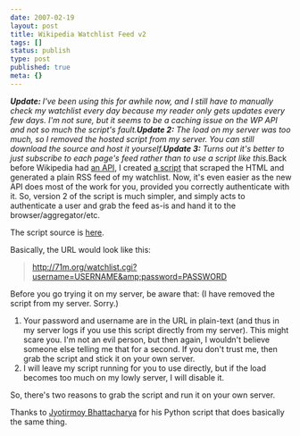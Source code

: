 ```yaml
---
date: 2007-02-19
layout: post
title: Wikipedia Watchlist Feed v2
tags: []
status: publish
type: post
published: true
meta: {}
---
```

<i><b>Update: </b>I've been using this for awhile now, and I still have to manually check my watchlist every day because my reader only gets updates every few days. I'm not sure, but it seems to be a caching issue on the WP API and not so much the script's fault.</i><i><b>Update 2:</b> The load on my server was too much, so I removed the hosted script from my server. You can still download the source and host it yourself.</i><i><b>Update 3:</b> Turns out it's better to just subscribe to each page's feed rather than to use a script like this.</i>Back before Wikipedia had <a href="http://meta.wikimedia.org/wiki/API">an API</a>, I created <a href="http://mpov.wordpress.com/2006/08/23/wikipedia-watchlist-rss-feed/">a script</a> that scraped the HTML and generated a plain RSS feed of my watchlist. Now, it's even easier as the new API does most of the work for you, provided you correctly authenticate with it. So, version 2 of the script is much simpler, and simply acts to authenticate a user and grab the feed as-is and hand it to the browser/aggregator/etc.

The script source is <a href="http://timmorgan.org/code/watchlist.txt">here</a>.

Basically, the URL would look like this:<blockquote class="posterous_short_quote"><a href="http://71m.org/watchlist.cgi?username=USERNAME&amp;password=PASSWORD">http://71m.org/watchlist.cgi?username=USERNAME&amp;password=PASSWORD</a></blockquote>Before you go trying it on my server, be aware that: (I have removed the script from my server. Sorry.)<ol>	<li>Your password and username are in the URL in plain-text (and thus in my server logs if you use this script directly from my server). This might scare you. I'm not an evil person, but then again, I wouldn't believe someone else telling me that for a second. If you don't trust me, then grab the script and stick it on your own server.</li>	<li>I will leave my script running for you to use directly, but if the load becomes too much on my lowly server, I will disable it.</li></ol>So, there's two reasons to grab the script and run it on your own server.

Thanks to <a href="http://jyotirmoy.net/code.html#wikiwatch">Jyotirmoy Bhattacharya</a> for his Python script that does basically the same thing.
